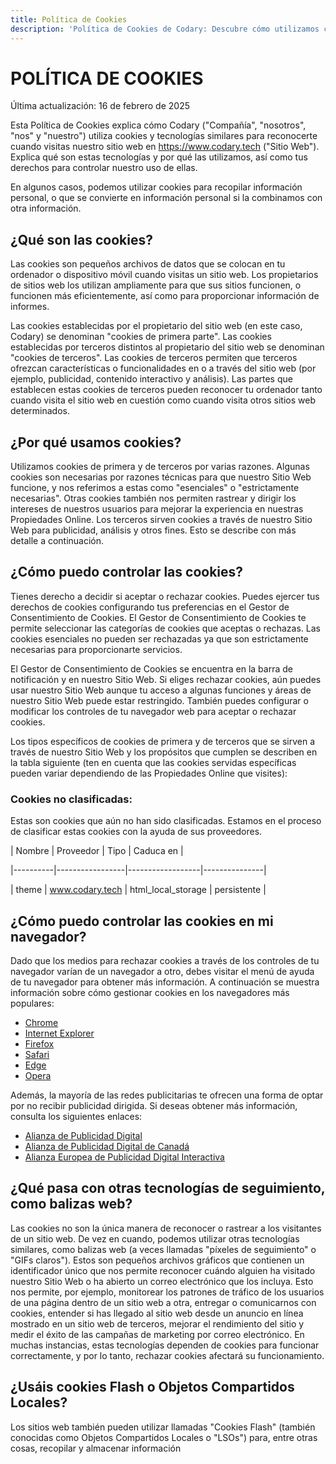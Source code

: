 ```yaml
---
title: Política de Cookies
description: 'Política de Cookies de Codary: Descubre cómo utilizamos cookies para mejorar tu experiencia en nuestro sitio web. Aprende a gestionar y controlar tus preferencias de cookies de forma sencilla. ¡Consulta nuestra política actualizada y mantente informado!'
---
```

# POLÍTICA DE COOKIES

Última actualización: 16 de febrero de 2025

Esta Política de Cookies explica cómo Codary ("Compañía", "nosotros", "nos" y "nuestro") utiliza cookies y tecnologías similares para reconocerte cuando visitas nuestro sitio web en https://www.codary.tech ("Sitio Web"). Explica qué son estas tecnologías y por qué las utilizamos, así como tus derechos para controlar nuestro uso de ellas.

En algunos casos, podemos utilizar cookies para recopilar información personal, o que se convierte en información personal si la combinamos con otra información.

## ¿Qué son las cookies?

Las cookies son pequeños archivos de datos que se colocan en tu ordenador o dispositivo móvil cuando visitas un sitio web. Los propietarios de sitios web los utilizan ampliamente para que sus sitios funcionen, o funcionen más eficientemente, así como para proporcionar información de informes.

Las cookies establecidas por el propietario del sitio web (en este caso, Codary) se denominan "cookies de primera parte". Las cookies establecidas por terceros distintos al propietario del sitio web se denominan "cookies de terceros". Las cookies de terceros permiten que terceros ofrezcan características o funcionalidades en o a través del sitio web (por ejemplo, publicidad, contenido interactivo y análisis). Las partes que establecen estas cookies de terceros pueden reconocer tu ordenador tanto cuando visita el sitio web en cuestión como cuando visita otros sitios web determinados.

## ¿Por qué usamos cookies?

Utilizamos cookies de primera y de terceros por varias razones. Algunas cookies son necesarias por razones técnicas para que nuestro Sitio Web funcione, y nos referimos a estas como "esenciales" o "estrictamente necesarias". Otras cookies también nos permiten rastrear y dirigir los intereses de nuestros usuarios para mejorar la experiencia en nuestras Propiedades Online. Los terceros sirven cookies a través de nuestro Sitio Web para publicidad, análisis y otros fines. Esto se describe con más detalle a continuación.

## ¿Cómo puedo controlar las cookies?

Tienes derecho a decidir si aceptar o rechazar cookies. Puedes ejercer tus derechos de cookies configurando tus preferencias en el Gestor de Consentimiento de Cookies. El Gestor de Consentimiento de Cookies te permite seleccionar las categorías de cookies que aceptas o rechazas. Las cookies esenciales no pueden ser rechazadas ya que son estrictamente necesarias para proporcionarte servicios.

El Gestor de Consentimiento de Cookies se encuentra en la barra de notificación y en nuestro Sitio Web. Si eliges rechazar cookies, aún puedes usar nuestro Sitio Web aunque tu acceso a algunas funciones y áreas de nuestro Sitio Web puede estar restringido. También puedes configurar o modificar los controles de tu navegador web para aceptar o rechazar cookies.

Los tipos específicos de cookies de primera y de terceros que se sirven a través de nuestro Sitio Web y los propósitos que cumplen se describen en la tabla siguiente (ten en cuenta que las cookies servidas específicas pueden variar dependiendo de las Propiedades Online que visites):

### Cookies no clasificadas:

Estas son cookies que aún no han sido clasificadas. Estamos en el proceso de clasificar estas cookies con la ayuda de sus proveedores.

| Nombre   | Proveedor       | Tipo             | Caduca en     |

|----------|-----------------|------------------|---------------|

| theme    | www.codary.tech | html_local_storage | persistente   |

## ¿Cómo puedo controlar las cookies en mi navegador?

Dado que los medios para rechazar cookies a través de los controles de tu navegador varían de un navegador a otro, debes visitar el menú de ayuda de tu navegador para obtener más información. A continuación se muestra información sobre cómo gestionar cookies en los navegadores más populares:

- [Chrome](https://support.google.com/chrome/answer/95647?hl=es)
- [Internet Explorer](https://support.microsoft.com/es-es/help/17442/windows-internet-explorer-delete-manage-cookies)
- [Firefox](https://support.mozilla.org/es/kb/habilitar-y-deshabilitar-cookies-sitios-web-rastrear-preferencias)
- [Safari](https://support.apple.com/es-es/guide/safari/manage-cookies-and-website-data-sfri11471/mac)
- [Edge](https://support.microsoft.com/es-es/windows/historial-de-exploraci%C3%B3n-en-el-panel-de-privacidad-550e772a-04c9-3e9a-3ec0-762519df5e11)
- [Opera](https://help.opera.com/en/latest/web-preferences/#cookies)

Además, la mayoría de las redes publicitarias te ofrecen una forma de optar por no recibir publicidad dirigida. Si deseas obtener más información, consulta los siguientes enlaces:

- [Alianza de Publicidad Digital](https://www.aboutads.info/choices/)
- [Alianza de Publicidad Digital de Canadá](http://youradchoices.ca/)
- [Alianza Europea de Publicidad Digital Interactiva](https://www.youronlinechoices.eu/)

## ¿Qué pasa con otras tecnologías de seguimiento, como balizas web?

Las cookies no son la única manera de reconocer o rastrear a los visitantes de un sitio web. De vez en cuando, podemos utilizar otras tecnologías similares, como balizas web (a veces llamadas "píxeles de seguimiento" o "GIFs claros"). Estos son pequeños archivos gráficos que contienen un identificador único que nos permite reconocer cuándo alguien ha visitado nuestro Sitio Web o ha abierto un correo electrónico que los incluya. Esto nos permite, por ejemplo, monitorear los patrones de tráfico de los usuarios de una página dentro de un sitio web a otra, entregar o comunicarnos con cookies, entender si has llegado al sitio web desde un anuncio en línea mostrado en un sitio web de terceros, mejorar el rendimiento del sitio y medir el éxito de las campañas de marketing por correo electrónico. En muchas instancias, estas tecnologías dependen de cookies para funcionar correctamente, y por lo tanto, rechazar cookies afectará su funcionamiento.

## ¿Usáis cookies Flash o Objetos Compartidos Locales?

Los sitios web también pueden utilizar llamadas "Cookies Flash" (también conocidas como Objetos Compartidos Locales o "LSOs") para, entre otras cosas, recopilar y almacenar información

